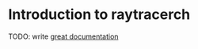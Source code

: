 # Introduction to raytracerch

TODO: write [great documentation](http://jacobian.org/writing/what-to-write/)
